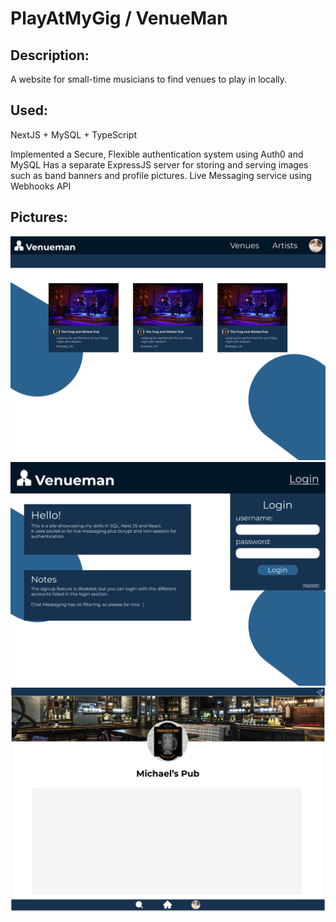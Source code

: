 # PlayAtMyGig / VenueMan

## Description: ##
A website for small-time musicians to find venues to play in locally.
## Used: ##
NextJS + MySQL + TypeScript

Implemented a Secure, Flexible authentication system using Auth0 and MySQL
Has a separate ExpressJS server for storing and serving images such as band banners and profile pictures.
Live Messaging service using Webhooks API

## Pictures: ##

![Explore Page](examplePictures/Desktop-Explore.png "Explore page")
![Login Page](examplePictures/Desktop-Home-Login.png "Login page")
![Profile Page](examplePictures/Desktop-Profile.png "Profile page")
